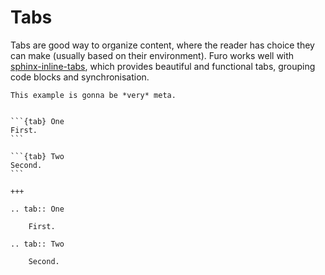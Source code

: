 # Tabs

Tabs are good way to organize content, where the reader has choice they can make (usually based on their environment). Furo works well with [sphinx-inline-tabs], which provides beautiful and functional tabs, grouping code blocks and synchronisation.

```{hint}
This example is gonna be *very* meta.
```

````{furo-demo}

```{tab} One
First.
```

```{tab} Two
Second.
```

+++

.. tab:: One

    First.

.. tab:: Two

    Second.

````

[sphinx-inline-tabs]: https://github.com/pradyunsg/sphinx-inline-tabs#readme
